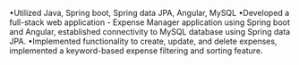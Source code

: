   •Utilized Java, Spring boot, Spring data JPA, Angular, MySQL
  •Developed a full-stack web application - Expense Manager application using Spring boot and Angular, established connectivity to MySQL database using Spring data JPA.
  •Implemented functionality to create, update, and delete expenses,  implemented a keyword-based expense filtering and sorting feature.


